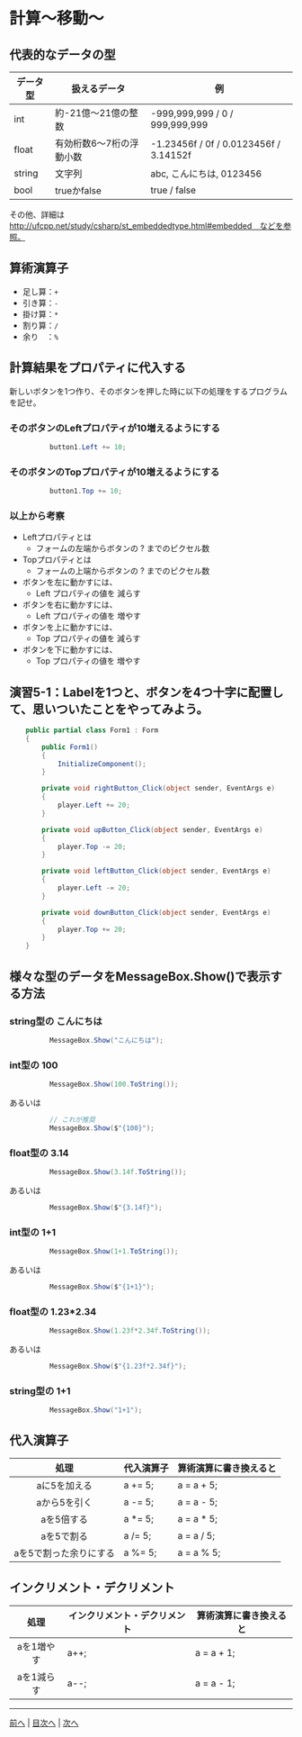 # 計算～移動～

## 代表的なデータの型

|データ型|扱えるデータ|例|
|-------|-----------|--|
|int    |約-21億～21億の整数| -999,999,999 / 0 / 999,999,999 |
|float  |有効桁数6～7桁の浮動小数| -1.23456f / 0f / 0.0123456f / 3.14152f |
|string |文字列　　　| abc, こんにちは, 0123456 |
|bool   |trueかfalse| true / false |

その他、詳細は http://ufcpp.net/study/csharp/st_embeddedtype.html#embedded　などを参照。

## 算術演算子

- 足し算：`+`
- 引き算：`-`
- 掛け算：`*`
- 割り算：`/`
- 余り　：`%`

## 計算結果をプロパティに代入する

新しいボタンを1つ作り、そのボタンを押した時に以下の処理をするプログラムを記せ。

### そのボタンのLeftプロパティが10増えるようにする

```cs
          button1.Left += 10;
```

### そのボタンのTopプロパティが10増えるようにする

```cs
          button1.Top += 10;
```

### 以上から考察

- Leftプロパティとは
  - フォームの左端からボタンの ? までのピクセル数
- Topプロパティとは
  - フォームの上端からボタンの ? までのピクセル数
- ボタンを左に動かすには、
  - Left プロパティの値を 減らす
- ボタンを右に動かすには、
  - Left プロパティの値を 増やす
- ボタンを上に動かすには、
  - Top プロパティの値を 減らす
- ボタンを下に動かすには、
  - Top プロパティの値を 増やす

## 演習5-1：Labelを1つと、ボタンを4つ十字に配置して、思いついたことをやってみよう。

```cs
    public partial class Form1 : Form
    {
        public Form1()
        {
            InitializeComponent();
        }

        private void rightButton_Click(object sender, EventArgs e)
        {
            player.Left += 20;
        }

        private void upButton_Click(object sender, EventArgs e)
        {
            player.Top -= 20;
        }

        private void leftButton_Click(object sender, EventArgs e)
        {
            player.Left -= 20;
        }

        private void downButton_Click(object sender, EventArgs e)
        {
            player.Top += 20;
        }
    }
```

## 様々な型のデータをMessageBox.Show()で表示する方法

### string型の こんにちは

```cs
          MessageBox.Show("こんにちは");
```

### int型の 100

```cs
          MessageBox.Show(100.ToString());
```

あるいは

```cs
          // これが推奨
          MessageBox.Show($"{100}");
```

### float型の 3.14

```cs
          MessageBox.Show(3.14f.ToString());
```

あるいは

```cs
          MessageBox.Show($"{3.14f}");
```

### int型の 1+1

```cs
          MessageBox.Show(1+1.ToString());
```

あるいは

```cs
          MessageBox.Show($"{1+1}");
```

### float型の 1.23*2.34

```cs
          MessageBox.Show(1.23f*2.34f.ToString());
```

あるいは

```cs
          MessageBox.Show($"{1.23f*2.34f}");
```

### string型の 1+1

```cs
          MessageBox.Show("1+1");
```

## 代入演算子

|処理                   |代入演算子|算術演算に書き換えると|
|:---------------------:|---------|-------------------|
|aに5を加える           | a += 5; |a = a + 5;         |
|aから5を引く           | a -= 5; |a = a - 5;         |
|aを5倍する             | a *= 5; |a = a * 5;         |
|aを5で割る             | a /= 5; |a = a / 5;         |
|aを5で割った余りにする | a %= 5; |a = a % 5;         |

## インクリメント・デクリメント

|処理      |インクリメント・デクリメント|算術演算に書き換えると|
|:-------:|--------------------------|----------------------|
|aを1増やす| a++; | a = a + 1; |	
|aを1減らす| a--; | a = a - 1; |

---

[前へ](04.md) | [目次へ](README.md#%E7%9B%AE%E6%AC%A1) | [次へ](06.md)
